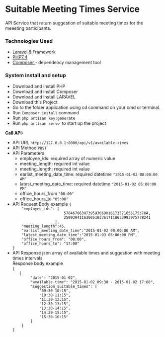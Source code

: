 
# Suitable Meeting Times Service
API Service that return suggestion of suitable meeting times for the meeeting participants.

<h3>Technologies Used</h3>
<ul>
  <li><a href="https://laravel.com/docs/8.x/readme" target="_blank">Laravel 8 </a> Framework</li>
  <li><a href="https://www.php.net/" target="_blank">PHP7.4 </a></li>
  <li><a href="https://getcomposer.org/" target="_blank">Composer </a>- dependency management tool</li>
</ul>


<h3>System install and setup</h3>
<ul>
  <li>Download and install PHP</li>
  <li>Download and install Composer</li>
  <li>Download and install LARAVEL</li>
  <li>Download this Project</li>
  <li>Go to the folder application using cd command on your cmd or terminal.</li>
  <li>Run <code>Composer install</code> command </li>
  <li>Run <code>php artisan key:generate </code></li>
  <li>Run <code>php artisan serve </code>to start up the project</li>
</ul>

<strong>Call API:</strong>
<ul>
 <li>API URL <code>http://127.0.0.1:8000/api/v1/available-times</code></li>
  <li>API Method <code>POST</code></li>
  <li>API Parameters <ul>
    <li>employee_ids: required array of numeric value</li>
    <li>meeting_length: required int value</li>
    <li>meeting_length: required int value</li>
    <li>earlist_meeting_date_time: required datetime <code>"2015-01-02 08:00:00 AM"</code></li>
    <li>latest_meeting_date_time: required datetime <code>"2015-01-02 05:00:00 PM"</code></li>
    <li>office_hours_from <code>"08:00"</code></li>
    <li>office_hours_to <code>"05:00"</code></li>
    </ul></li>
  <li>API Request Body example <code>{
    "employee_ids": [
                       57646786307395936680161735716561753784,
                       259939411636051033617118653993975778241
                   ],
    "meeting_length":45,
    "earlist_meeting_date_time":"2015-01-02 08:00:00 AM",
    "latest_meeting_date_time":"2015-01-03 05:00:00 PM",
    "office_hours_from": "08:00",
    "office_hours_to": "17:00"
}</code></li>
  <li>API Response json array of available times and suggestion with meeting times intervals</br>
  Response body example </br>
  <code>[
   {
        "date": "2015-01-02",
        "available_time": "2015-01-02 09:30 - 2015-01-02 17:00",
        "suggestion_suitable_times": [
            "09:30-10:15",
            "10:30-11:15",
            "11:30-12:15",
            "12:30-13:15",
            "13:30-14:15",
            "14:30-15:15",
            "15:30-16:15"
        ]
    }
]</code></li>
</ul>  

